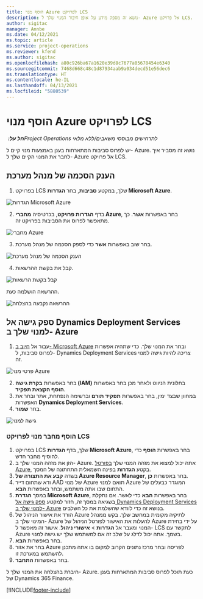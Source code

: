 ```yaml
---
title: הוסף מנוי Azure לפרויקט LCS
description: נושא זה מספק מידע על אופן חיבור המנוי שלך ל- Azure אל פרויקט LCS.
author: sigitac
manager: Annbe
ms.date: 04/12/2021
ms.topic: article
ms.service: project-operations
ms.reviewer: kfend
ms.author: sigitac
ms.openlocfilehash: a80c926ba67a1620e39d8c7677a05678454e6340
ms.sourcegitcommit: 7468d668c48c1d87934aab9a034decd51e56dec6
ms.translationtype: HT
ms.contentlocale: he-IL
ms.lasthandoff: 04/13/2021
ms.locfileid: "5880539"
---
```

# <a name="add-an-azure-subscription-to-an-lcs-project"></a>הוסף מנוי Azure לפרויקט LCS

_**חל על:** ‏Project Operations לתרחישים מבוססי משאבים/ללא מלאי_

יש לפרוס סביבות המתארחות בענן באמצעות מנוי קיים ל- Azure. נושא זה מסביר איך לחבר את המנוי הקיים שלך ל- Azure אל פרויקט LCS. 

## <a name="grant-admin-consent"></a>הענק הסכמה של מנהל מערכת

1. בפרויקט LCS שלך, במקטע **סביבות**, בחר **הגדרות Microsoft Azure**.

![הגדרות Microsoft Azure](./media/1MicrosoftAzureSettings.png)

2. בדף **הגדרות פרויקט**, בכרטיסיה **מחברי Azure**, בחר באפשרות **אשר**. כך מתאפשר לפרוס את הסביבות בפרויקט זה.

![מחברי Azure](./media/2AzureConnectors.png)

3. בחר שוב באפשרות **אשר** כדי לספק הסכמה של מנהל מערכת.

![הענק הסכמה של מנהל מערכת](./media/3GrantAdminConsent.png)

4. קבל את בקשת ההרשאות.

![קבל בקשת הרשאות](./media/4AcceptPermissionRequest.png)

ההרשאה הושלמה כעת. 

![ההרשאה נקבעה בהצלחה](./media/5AuthorizationComplete.png)

## <a name="provide-dynamics-deployment-services-access-to-your-azure-subscription"></a><a name="provide"></a>ספק גישה אל Dynamics Deployment Services למנוי שלך ב- Azure

1. עבור אל [חיוב ב- Microsoft Azure](https://portal.azure.com/#blade/Microsoft\_Azure\_Billing/SubscriptionsBlade) ובחר את המנוי שלך. כדי שתהיה אפשרות לפרוס סביבות, ל- Dynamics Deployment Services צריכה להיות גישה למנוי זה.

![פרטי מנוי Azure](./media/6AzureSubscription.png)

2. בחר באפשרות **בקרת גישה (IAM)** בחלונית הניווט ולאחר מכן בחר באפשרות **הוסף הקצאת תפקיד**.
3. במחוון שבצד ימין, בחר באפשרות **תפקיד תורם** וברשימה הנפתחת, אתר ובחר את האפשרות **Dynamics Deployment Services**. 
4. בחר **שמור**.

![גישה למנוי](./media/7SubscriptionAccess.png)

### <a name="add-a-subscription-connector-to-an-lcs-project"></a>הוסף מחבר מנוי לפרויקט LCS

1. בפרויקט LCS שלך, בדף **הגדרות Microsoft Azure**, בחר באפשרות **הוסף** כדי להוסיף מחבר חדש.
2. הזן את מזהה המנוי שלך ב- Azure. אתה יכול למצוא את מזהה המנוי שלך [בפורטל Azure](https://ms.portal.azure.com/), בקטע  **הגדרות**  בפינה השמאלית התחתונה של המסך.
3. בשדה **קבע את התצורה של Azure Resource Manager**, בחר באפשרות **כן**.
4. ודא שתחום דייר AAD של מנוי Azure תואם למנוי Azure המוגדר כבעלים של התחום שבו אתה משתמש, ובחר באפשרות **הבא**.
5. במסך **הגדרת Microsoft Azure**, בחר באפשרות **הבא** כדי לאשר. אם נתקלת בשגיאה במסך זה, חזור למקטע [ספק גישה אל Dynamics Deployment Services למנוי שלך ב- Azure](#provide) בנושא זה כדי לוודא שהשלמת את כל השלבים.
6. הורד את אישור הניהול של Azure לתיקיה מקומית במחשב שלך. בקש ממנהל המינוי שלך ב- Azure להעלות את האישור לפורטל הניהול של Azure על ידי בחירת המנוי ומעבר אל **הגדרות** > **אישורי ניהול**. אישור זה מאפשר ל- LCS לתקשר עם Azure בשמך. אתה יכול לדלג על שלב זה אם למשתמש שלך יש גישה למנוי.
7. בחר באפשרות  **הבא**.
8. בחר את אזור Azure לפריסה ובחר מרכז נתונים הקרוב למקום בו אתה מתכנן להשתמש במערכת זו.
9.  בחר באפשרות  **התחבר**.

חיברת בהצלחה את המנוי שלך ל- Azure. כעת תוכל לפרוס סביבות המתארחות בענן של Dynamics 365 Finance.




[!INCLUDE[footer-include](../includes/footer-banner.md)]
